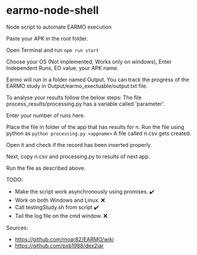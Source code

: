 # earmo-node-shell
Node script to automate EARMO execution

Paste your APK in the root folder.

Open Terminal and run `npm run start`

Choose your OS (Not implemented, Works only on windows), Enter Independent Runs, EO value, your APK name.

Earmo will run in a folder named Output.
You can track the progress of the EARMO study in Output/earmo_exectuable/output.txt file.

To analyse your results follow the below steps:
The file process_results/processing.py has a variable called 'parameter'.

Enter your number of runs here.

Place the file in folder of the app that has results for n.
Run the file using python  as `python processing.py <appname>`
A file called n.csv gets created.

Open it and check if the record has been inserted properly.

Next, copy n.csv and processing.py to results of next app.

Run the file as described above.

TODO:
* Make the script work asynchronously using promises. ✔️
* Work on both Windows and Linux. ❌
* Call testingStudy.sh from script ✔️
* Tail the log file on the cmd window. ❌





Sources:
* https://github.com/moar82/EARMO/wiki
* https://github.com/pxb1988/dex2jar


